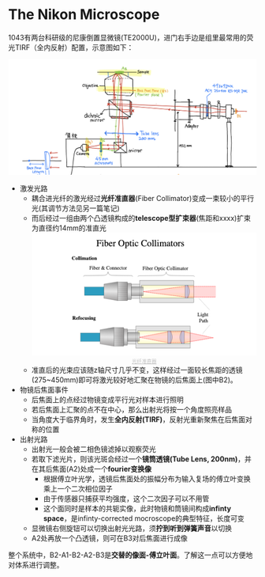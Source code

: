 # The Nikon Microscope
1043有两台科研级的尼康倒置显微镜(TE2000U)，进门右手边是组里最常用的荧光TIRF（全内反射）配置，示意图如下：

![](Microscope_fig.png)
- 激发光路
    - 耦合进光纤的激光经过**光纤准直器**(Fiber Collimator)变成一束较小的平行光(其调节方法见另一篇笔记)
    - 而后经过一组由两个凸透镜构成的**telescope型扩束器**(焦距和xxxx)扩束为直径约14mm的准直光
        ![](fiber-collimators.png)
        <center style="font-size:10px;color:#C0C0C0;text-decoration:underline">光纤准直器</center>
    - 准直后的光束应该随z轴尺寸几乎不变，这样经过一面较长焦距的透镜(275~450mm)即可将激光较好地汇聚在物镜的后焦面上(图中B2)。
- 物镜后焦面事件
    - 后焦面上的点经过物镜变成平行光对样本进行照明
    - 若后焦面上汇聚的点不在中心，那么出射光将按一个角度照亮样品
    - 当角度大于临界角时，发生**全内反射(TIRF)**，反射光重新聚焦在后焦面对称的位置
- 出射光路
    - 出射光一般会被二相色镜滤掉以观察荧光
    - 若取下滤光片，则该光斑会经过一个**镜筒透镜(Tube Lens, 200nm)**，并在其后焦面(A2)处成一个**fourier变换像**
        - 根据傅立叶光学，透镜后焦面处的振幅分布为输入复场的傅立叶变换乘上一个二次相位因子
        - 由于传感器只捕获平均强度，这个二次因子可以不用管
        - 这个面同时是样本的共轭实像，此时物镜和筒镜间构成**infinty space**，是infinty-corrected mocroscope的典型特征，长度可变
    - 显微镜右侧旋钮可以切换出射光光路，须**拧到听到弹簧声音**以切换
    - A2处再放一个凸透镜，则可在B3对后焦面进行成像

整个系统中，B2-A1-B2-A2-B3是**交替的像面-傅立叶面**。了解这一点可以方便地对体系进行调整。
